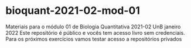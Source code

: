 # bioquant-2021-02-mod-01
Materiais para o módulo 01 de Biologia Quantitativa 2021-02 UnB  janeiro 2022
Este repositório é público e vocês tem acesso livro sem credenciais. Para os próximos exercícios vamos testar acesso a repositórios privados
